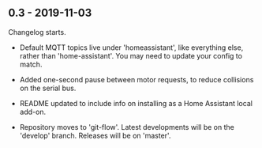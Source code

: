 ## 0.3 - 2019-11-03

Changelog starts.

* Default MQTT topics live under 'homeassistant', like everything else, rather than 'home-assistant'. You may need to update your config to match.

* Added one-second pause between motor requests, to reduce collisions on the serial bus.

* README updated to include info on installing as a Home Assistant local add-on.

* Repository moves to 'git-flow'.  Latest developments will be on the 'develop' branch.  Releases will be on 'master'.


